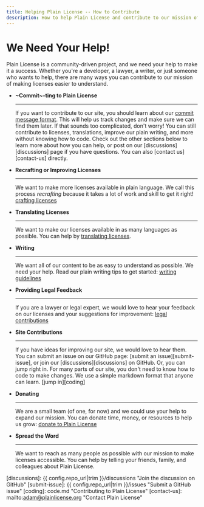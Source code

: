 ```yaml
---
title: Helping Plain License -- How to Contribute
description: How to help Plain License and contribute to our mission of making licenses easier to understand.
---
```


# We Need Your Help!

Plain License is a community-driven project, and we need your help to make it a success. Whether you're a developer, a lawyer, a writer, or just someone who wants to help, there are many ways you can contribute to our mission of making licenses easier to understand.

<div class="grid cards" markdown>

-   __~Commit~-ting to Plain License__

    ---
    If you want to contribute to our site, you should learn about our [commit message format][commitformat]. This will help us track changes and make sure we can find them later. If that sounds too complicated, don't worry! You can still contribute to licenses, translations, improve our plain writing, and more without knowing how to code. Check out the other sections below to learn more about how you can help, or post on our [discussions][discussions] page if you have questions. You can also [contact us][contact-us] directly.

-   __Recrafting or Improving Licenses__

    ---
    We want to make more licenses available in plain language. We call this process *recrafting* because it takes a lot of work and skill to get it right! [crafting licenses][crafting]

-   __Translating Licenses__

    ---
    We want to make our licenses available in as many languages as possible. You can help by [translating licenses][translating].

-   __Writing__

    ---
    We want all of our content to be as easy to understand as possible. We need your help. Read our plain writing tips to get started: [writing guidelines][writing]

-   __Providing Legal Feedback__

    ---
    If you are a lawyer or legal expert, we would love to hear your feedback on our licenses and your suggestions for improvement: [legal contributions][legal]

-   __Site Contributions__

    ---
    If you have ideas for improving our site, we would love to hear them. You can submit an issue on our GitHub page: [submit an issue][submit-issue], or join our [discussions][discussions] on GitHub. Or, you can jump right in. For many parts of our site, you don't need to know how to code to make changes. We use a simple markdown format that anyone can learn. [jump in][coding]

-   __Donating__

    ---
    We are a small team (of one, for now) and we could use your help to expand our mission. You can donate time, money, or resources to help us grow: [donate to Plain License][donate]

-   __Spread the Word__

    ---
    We want to reach as many people as possible with our mission to make licenses accessible. You can help by telling your friends, family, and colleagues about Plain License.

</div>

[commitformat]: commit.md "Commit Message Format"
[crafting]: craft.md "License Crafting Guide"
[writing]: write.md "Writing Guidelines"
[translating]: translate.md "Translation Guide"
[legal]: legal.md "Legal Contributions to Plain License"
[donate]: donate.md "Donate to Plain License"
[discussions]: {{ config.repo_url|trim }}/discussions "Join the discussion on GitHub"
[submit-issue]: {{ config.repo_url|trim }}/issues "Submit a GitHub issue"
[coding]: code.md "Contributing to Plain License"
[contact-us]: mailto:adam@plainlicense.org "Contact Plain License"
